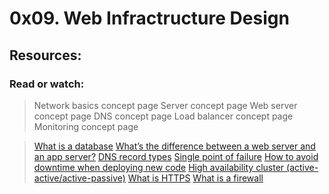 # 0x09. Web Infractructure Design

## Resources:

### Read or watch:

> Network basics concept page
> Server concept page
> Web server concept page
> DNS concept page
> Load balancer concept page
> Monitoring concept page

> [What is a database](https://intranet.alxswe.com/rltoken/n3CdS3EA5l5psDDKbEhApA)
> [What’s the difference between a web server and an app server?](https://intranet.alxswe.com/rltoken/0as4wDlFqyhLhf0f_gedcw)
> [DNS record types](https://intranet.alxswe.com/rltoken/Pl3UoEfAO7K_jUKRLMmnAQ)
> [Single point of failure](https://intranet.alxswe.com/rltoken/uxpx2YhXs10TFLIDg78chA)
> [How to avoid downtime when deploying new code](https://intranet.alxswe.com/rltoken/4ansLu2gtHnoFrNThqyObA)
> [High availability cluster (active-active/active-passive)](https://intranet.alxswe.com/rltoken/TAJeVYy9U9iLaEDd6XkbRA)
> [What is HTTPS](https://intranet.alxswe.com/rltoken/c0zs2MxrmxFLsCPOizxq6g)
> [What is a firewall](https://intranet.alxswe.com/rltoken/j6idMcUTyNEDj1oYDQFmUw)
